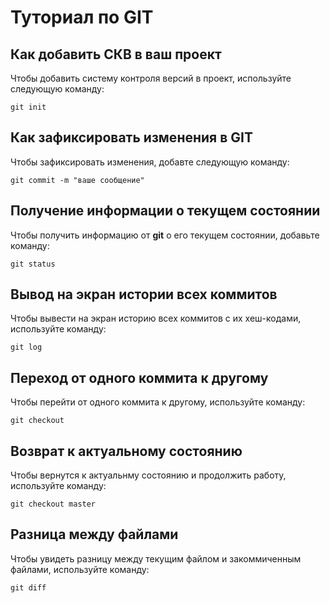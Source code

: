 # Туториал по GIT

## Как добавить СКВ в ваш проект

Чтобы добавить систему контроля версий в проект, используйте следующую команду:

```
git init
```


## Как зафиксировать изменения в GIT

Чтобы зафиксировать изменения, добавте следующую команду:

```
git commit -m "ваше сообщение"
```

## Получение информации о текущем состоянии ##

Чтобы получить информацию от **git** о его текущем состоянии, добавьте команду:

``` 
git status
```

## Вывод на экран истории всех коммитов ## 

Чтобы вывести на экран историю всех коммитов с их хеш-кодами, используйте команду:
```
git log
```

## Переход от одного коммита к другому ##

Чтобы перейти от одного коммита к другому, используйте команду:
```
git checkout
``` 

## Возврат к актуальному состоянию ##

Чтобы вернутся к актуальнму состоянию и продолжить работу, используйте команду:

```
git checkout master
```

## Разница между файлами ##

Чтобы увидеть разницу между текущим файлом и закоммиченным файлами, используйте команду:
```
git diff
```